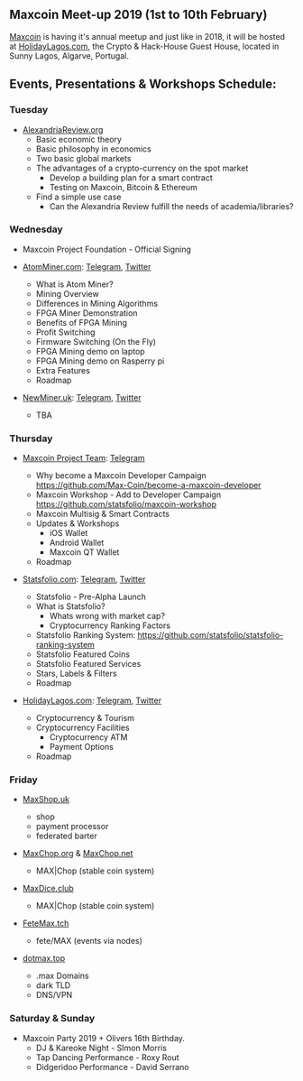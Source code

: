 ## Maxcoin Meet-up 2019 (1st to 10th February)

[Maxcoin](https://www.maxcoinproject.org) is having it's annual meetup and just like in 2018, it will be hosted at [HolidayLagos.com](https://www.holidaylagos.com), the Crypto & Hack-House Guest House, located in Sunny Lagos, Algarve, Portugal.

## Events, Presentations & Workshops Schedule:

### Tuesday
- [AlexandriaReview.org](http://alexandriareview.org)
	- Basic economic theory 
	- Basic philosophy in economics
	- Two basic global markets
	- The advantages of a crypto-currency on the spot market
		- Develop a building plan for a smart contract
		- Testing on Maxcoin, Bitcoin & Ethereum
	- Find a simple use case 
		- Can the Alexandria Review fulfill the needs of academia/libraries?

### Wednesday
- Maxcoin Project Foundation - Official Signing
- [AtomMiner.com](https://atomminer.com): [Telegram](https://t.me/atomminer), [Twitter](https://twitter.com/fpgaatomminer)
	- What is Atom Miner?
	- Mining Overview
	- Differences in Mining Algorithms
	- FPGA Miner Demonstration
	- Benefits of FPGA Mining
	- Profit Switching
	- Firmware Switching (On the Fly) 
	- FPGA Mining demo on laptop
	- FPGA Mining demo on Rasperry pi
	- Extra Features
	- Roadmap
	
- [NewMiner.uk](https://newminer.uk): [Telegram](https://t.me/newmineruk), [Twitter](https://twitter.com/newmineruk)
	- TBA

### Thursday

- [Maxcoin Project Team](https://www.maxcoinproject.org/): [Telegram](https://t.me/maxcoinproject)
	- Why become a Maxcoin Developer Campaign https://github.com/Max-Coin/become-a-maxcoin-developer
	- Maxcoin Workshop - Add to Developer Campaign https://github.com/statsfolio/maxcoin-workshop
	- Maxcoin Multisig & Smart Contracts
	- Updates & Workshops
		- iOS Wallet
		- Android Wallet
		- Maxcoin QT Wallet
	- Roadmap
		
- [Statsfolio.com](https://statsfolio.com): [Telegram](https://t.me/statsfolio), [Twitter](https://twitter.com/statsfolio)
	- Statsfolio - Pre-Alpha Launch
	- What is Statsfolio?
		- Whats wrong with market cap?
		- Cryptocurrency Ranking Factors
	- Statsfolio Ranking System: https://github.com/statsfolio/statsfolio-ranking-system
	- Statsfolio Featured Coins
	- Statsfolio Featured Services
	- Stars, Labels & Filters
	- Roadmap

- [HolidayLagos.com](https://www.holidaylagos.com): [Telegram](https://t.me/holidaylagos), [Twitter](https://twitter.com/HolidayLagos)
	- Cryptocurrency & Tourism
	- Cryptocurrency Facilities
		- Cryptocurrency ATM
		- Payment Options
	- Roadmap

### Friday

- [MaxShop.uk](https://maxshop.uk)
	- shop
	- payment processor
	- federated barter

- [MaxChop.org](https://maxchop.org) & [MaxChop.net](https://maxchop.net)
	- MAX|Chop (stable coin system)
	

- [MaxDice.club](https://maxdice.club)
	- MAX|Chop (stable coin system)

- [FeteMax.tch](https://fetemax.tch)
	- fete/MAX (events via nodes)

- [dotmax.top](https://dotmap.top)
	- .max Domains
	- dark TLD
	- DNS/VPN

### Saturday & Sunday

- Maxcoin Party 2019 + Olivers 16th Birthday.
	- DJ & Kareoke Night - SImon Morris
	- Tap Dancing Performance - Roxy Rout
	- Didgeridoo Performance - David Serrano

